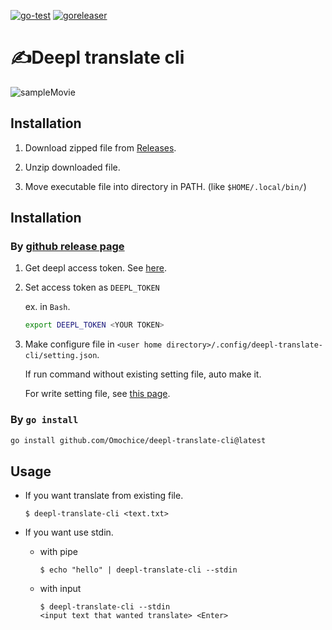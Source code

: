 [![go-test](https://github.com/Omochice/deepl-translate-cli/actions/workflows/ci.yml/badge.svg?branch=main)](https://github.com/Omochice/deepl-translate-cli/actions/workflows/ci.yml)
[![goreleaser](https://github.com/Omochice/deepl-translate-cli/actions/workflows/autorelease.yml/badge.svg)](https://github.com/Omochice/deepl-translate-cli/actions/workflows/autorelease.yml)

# ✍️Deepl translate cli

![sampleMovie](https://i.gyazo.com/907bae0779d11c324576ee7777768312.gif)

## Installation

1. Download zipped file from [Releases](https://github.com/Omochice/deepl-translate-cli/releases).

2. Unzip downloaded file.

3. Move executable file into directory in PATH. (like `$HOME/.local/bin/`)


## Installation

### By [github release page](https://github.com/Omochice/deepl-translate-cli/releases)
1. Get deepl access token. See [here](https://www.deepl.com/docs-api).

2. Set access token as `DEEPL_TOKEN`

    ex. in `Bash`.

    ```bash
    export DEEPL_TOKEN <YOUR TOKEN>
    ```

3. Make configure file in `<user home directory>/.config/deepl-translate-cli/setting.json`.

    If run command without existing setting file, auto make it.

    For write setting file, see [this page](https://www.deepl.com/docs-api/translating-text/request/).

### By `go install`
```sh
go install github.com/Omochice/deepl-translate-cli@latest
```

## Usage

- If you want translate from existing file.
    ```console
    $ deepl-translate-cli <text.txt>
    ```

- If you want use stdin.
    - with pipe
        ```console
        $ echo "hello" | deepl-translate-cli --stdin
        ```
    - with input
        ```console
        $ deepl-translate-cli --stdin
        <input text that wanted translate> <Enter>
        ```
